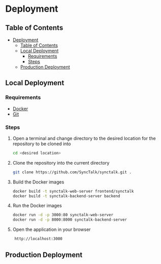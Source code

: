 # Deployment

## Table of Contents

- [Deployment](#deployment)
  - [Table of Contents](#table-of-contents)
  - [Local Deployment](#local-deployment)
    - [Requirements](#requirements)
    - [Steps](#steps)
  - [Production Deployment](#production-deployment)

## Local Deployment

### Requirements

- [Docker](https://docs.docker.com/get-docker/)
- [Git](https://git-scm.com/downloads)

### Steps

1. Open a terminal and change directory to the desired location for the repository to be cloned into

    ```bash
    cd <desired location>
    ```

2. Clone the repository into the current directory

    ```bash
    git clone https://github.com/SyncTalk/synctalk.git .
    ```

3. Build the Docker images

    ```bash
    docker build -t synctalk-web-server frontend/synctalk
    docker build -t synctalk-backend-server backend
    ```

4. Run the Docker images

    ```bash
    docker run -d -p 3000:80 synctalk-web-server
    docker run -d -p 8000:8000 synctalk-backend-server
    ```

5. Open the application in your browser

```bash
    http://localhost:3000
```

## Production Deployment

